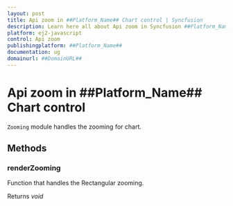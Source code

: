 ```yaml
---
layout: post
title: Api zoom in ##Platform_Name## Chart control | Syncfusion
description: Learn here all about Api zoom in Syncfusion ##Platform_Name## Chart control of Syncfusion Essential JS 2 and more.
platform: ej2-javascript
control: Api zoom 
publishingplatform: ##Platform_Name##
documentation: ug
domainurl: ##DomainURL##
---
```


# Api zoom in ##Platform_Name## Chart control

`Zooming` module handles the zooming for chart.

## Methods

### renderZooming

Function that handles the Rectangular zooming.

Returns *void*
